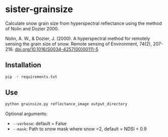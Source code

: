 # sister-grainsizeCalculate snow grain size from hyperspectral reflectance using the method of Nolin and Dozier 2000.Nolin, A. W., & Dozier, J. (2000).A hyperspectral method for remotely sensing the grain size of snow.Remote sensing of Environment, 74(2), 207-216.[doi.org/10.1016/S0034-4257(00)00111-5](https://doi.org/10.1016/S0034-4257(00)00111-5)## Installation```bashpip -r requirements.txt```## Use```bashpython grainsize.py reflectance_image output_directory```Optional arguments:- `--verbose`: default = False- `--mask`: Path to snow mask where snow =2, default = NDSI < 0.9
